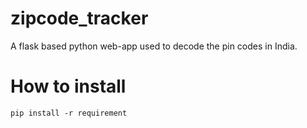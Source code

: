 # zipcode_tracker
A flask based python web-app used to decode the pin codes in India.

# How to install
```
pip install -r requirement
```

